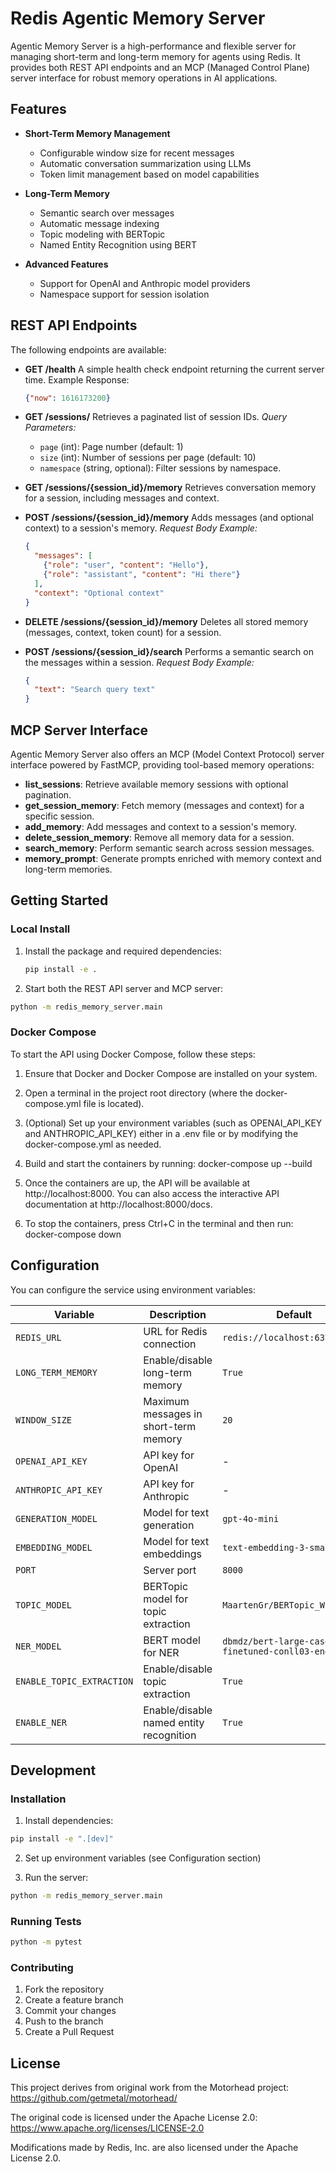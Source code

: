 # Redis Agentic Memory Server

Agentic Memory Server is a high-performance and flexible server for managing
short-term and long-term memory for agents using Redis. It provides both REST
API endpoints and an MCP (Managed Control Plane) server interface for robust
memory operations in AI applications.

## Features

- **Short-Term Memory Management**
  - Configurable window size for recent messages
  - Automatic conversation summarization using LLMs
  - Token limit management based on model capabilities

- **Long-Term Memory**
  - Semantic search over messages
  - Automatic message indexing
  - Topic modeling with BERTopic
  - Named Entity Recognition using BERT

- **Advanced Features**
  - Support for OpenAI and Anthropic model providers
  - Namespace support for session isolation


## REST API Endpoints

The following endpoints are available:

- **GET /health**
  A simple health check endpoint returning the current server time.
  Example Response:
  ```json
  {"now": 1616173200}
  ```

- **GET /sessions/**
  Retrieves a paginated list of session IDs.
  _Query Parameters:_
  - `page` (int): Page number (default: 1)
  - `size` (int): Number of sessions per page (default: 10)
  - `namespace` (string, optional): Filter sessions by namespace.

- **GET /sessions/{session_id}/memory**
  Retrieves conversation memory for a session, including messages and context.

- **POST /sessions/{session_id}/memory**
  Adds messages (and optional context) to a session's memory.
  _Request Body Example:_
  ```json
  {
    "messages": [
      {"role": "user", "content": "Hello"},
      {"role": "assistant", "content": "Hi there"}
    ],
    "context": "Optional context"
  }
  ```

- **DELETE /sessions/{session_id}/memory**
  Deletes all stored memory (messages, context, token count) for a session.

- **POST /sessions/{session_id}/search**
  Performs a semantic search on the messages within a session.
  _Request Body Example:_
  ```json
  {
    "text": "Search query text"
  }
  ```

## MCP Server Interface
Agentic Memory Server also offers an MCP (Model Context Protocol) server interface powered by FastMCP, providing tool-based memory operations:

- **list_sessions**: Retrieve available memory sessions with optional pagination.
- **get_session_memory**: Fetch memory (messages and context) for a specific session.
- **add_memory**: Add messages and context to a session's memory.
- **delete_session_memory**: Remove all memory data for a session.
- **search_memory**: Perform semantic search across session messages.
- **memory_prompt**: Generate prompts enriched with memory context and long-term memories.

## Getting Started

### Local Install

1. Install the package and required dependencies:
   ```bash
   pip install -e .
   ```

2. Start both the REST API server and MCP server:
  ```bash
  python -m redis_memory_server.main
  ```

### Docker Compose

To start the API using Docker Compose, follow these steps:

1. Ensure that Docker and Docker Compose are installed on your system.

2. Open a terminal in the project root directory (where the docker-compose.yml file is located).

3. (Optional) Set up your environment variables (such as OPENAI_API_KEY and ANTHROPIC_API_KEY) either in a .env file or by modifying the docker-compose.yml as needed.

4. Build and start the containers by running:
   docker-compose up --build

5. Once the containers are up, the API will be available at http://localhost:8000. You can also access the interactive API documentation at http://localhost:8000/docs.

6. To stop the containers, press Ctrl+C in the terminal and then run:
   docker-compose down

## Configuration

You can configure the service using environment variables:

| Variable | Description | Default |
|----------|-------------|---------|
| `REDIS_URL` | URL for Redis connection | `redis://localhost:6379` |
| `LONG_TERM_MEMORY` | Enable/disable long-term memory | `True` |
| `WINDOW_SIZE` | Maximum messages in short-term memory | `20` |
| `OPENAI_API_KEY` | API key for OpenAI | - |
| `ANTHROPIC_API_KEY` | API key for Anthropic | - |
| `GENERATION_MODEL` | Model for text generation | `gpt-4o-mini` |
| `EMBEDDING_MODEL` | Model for text embeddings | `text-embedding-3-small` |
| `PORT` | Server port | `8000` |
| `TOPIC_MODEL` | BERTopic model for topic extraction | `MaartenGr/BERTopic_Wikipedia` |
| `NER_MODEL` | BERT model for NER | `dbmdz/bert-large-cased-finetuned-conll03-english` |
| `ENABLE_TOPIC_EXTRACTION` | Enable/disable topic extraction | `True` |
| `ENABLE_NER` | Enable/disable named entity recognition | `True` |


## Development

### Installation

1. Install dependencies:
```bash
pip install -e ".[dev]"
```

2. Set up environment variables (see Configuration section)

3. Run the server:
```bash
python -m redis_memory_server.main
```

### Running Tests
```bash
python -m pytest
```

### Contributing
1. Fork the repository
2. Create a feature branch
3. Commit your changes
4. Push to the branch
5. Create a Pull Request

## License

This project derives from original work from the Motorhead project:
https://github.com/getmetal/motorhead/

The original code is licensed under the Apache License 2.0:
https://www.apache.org/licenses/LICENSE-2.0

Modifications made by Redis, Inc. are also licensed under the Apache License 2.0.
